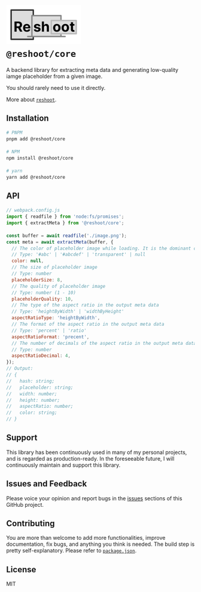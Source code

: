 # <img src="https://raw.githubusercontent.com/billykwok/reshoot/main/logo.png" width="200" alt="Reshoot logo" /><br/>`@reshoot/core`

A backend library for extracting meta data and generating low-quality iamge placeholder from a given image.

You should rarely need to use it directly.

More about [`reshoot`](https://github.com/billykwok/reshoot).

## Installation

```sh
# PNPM
pnpm add @reshoot/core

# NPM
npm install @reshoot/core

# yarn
yarn add @reshoot/core
```

## API

```js
// webpack.config.js
import { readfile } from 'node:fs/promises';
import { extractMeta } from '@reshoot/core';

const buffer = await readfile('./image.png');
const meta = await extractMeta(buffer, {
  // The color of placeholder image while loading. It is the dominant color of the image if this option is set to null
  // Type: '#abc' | '#abcdef' | 'transparent' | null
  color: null,
  // The size of placeholder image
  // Type: number
  placeholderSize: 8,
  // The quality of placeholder image
  // Type: number (1 - 10)
  placeholderQuality: 10,
  // The type of the aspect ratio in the output meta data
  // Type: 'heightByWidth' | 'widthByHeight'
  aspectRatioType: 'heightByWidth',
  // The format of the aspect ratio in the output meta data
  // Type: 'percent' | 'ratio'
  aspectRatioFormat: 'precent',
  // The number of decimals of the aspect ratio in the output meta data
  // Type: number
  aspectRatioDecimal: 4,
});
// Output:
// {
//   hash: string;
//   placeholder: string;
//   width: number;
//   height: number;
//   aspectRatio: number;
//   color: string;
// }
```

## Support

This library has been continuously used in many of my personal projects, and is regarded as production-ready. In the foreseeable future, I will continuously maintain and support this library.

## Issues and Feedback

Please voice your opinion and report bugs in the [issues](https://github.com/billykwok/reshoot/issues) sections of this GitHub project.

## Contributing

You are more than welcome to add more functionalities, improve documentation, fix bugs, and anything you think is needed. The build step is pretty self-explanatory. Please refer to [`package.json`](https://github.com/billykwok/reshoot/blob/main/package.json).

## License

MIT
